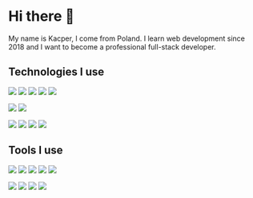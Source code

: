 # Hi there 👋
My name is Kacper, I come from Poland. I learn web development since 2018 and I want to become a professional full-stack developer.

## Technologies I use

![](https://img.shields.io/badge/HTML5-informational?style=flat&logo=HTML5&logoColor=white&color=555555) ![](https://img.shields.io/badge/CSS3-informational?style=flat&logo=CSS3&logoColor=white&color=555555) ![](https://img.shields.io/badge/JavaScript-informational?style=flat&logo=JavaScript&logoColor=white&color=555555) ![](https://img.shields.io/badge/Sass-informational?style=flat&logo=Sass&logoColor=white&color=555555) ![](https://img.shields.io/badge/MaterialUI-informational?style=flat&logo=Material-UI&logoColor=white&color=555555) 

![](https://img.shields.io/badge/React-informational?style=flat&logo=React&logoColor=white&color=555555) ![](https://img.shields.io/badge/Next.js-informational?style=flat&logo=Next.js&logoColor=white&color=555555)

![](https://img.shields.io/badge/Node.js-informational?style=flat&logo=Node.js&logoColor=white&color=555555) ![](https://img.shields.io/badge/Express-informational?style=flat&logo=Node.js&logoColor=white&color=555555) ![](https://img.shields.io/badge/PostgreSQL-informational?style=flat&logo=PostgreSQL&logoColor=white&color=555555) ![](https://img.shields.io/badge/GraphQL-informational?style=flat&logo=GraphQL&logoColor=white&color=555555)



## Tools I use

![](https://img.shields.io/badge/OS-Linux-informational?style=flat&logo=Linux&logoColor=white&color=2bbc8a) ![](https://img.shields.io/badge/IDE-VSCode-informational?style=flat&logo=Visual-Studio-Code&logoColor=white&color=2bbc8a) ![](https://img.shields.io/badge/Graphics-Gimp-informational?style=flat&logo=GIMP&logoColor=white&color=2bbc8a) ![](https://img.shields.io/badge/Design-Figma-informational?style=flat&logo=Figma&logoColor=white&color=2bbc8a) ![](https://img.shields.io/badge/Planning-Trello-informational?style=flat&logo=Trello&logoColor=white&color=2bbc8a)

![](https://img.shields.io/badge/PackageManager-NPM-informational?style=flat&logo=NPM&logoColor=white&color=2bbc8a) ![](https://img.shields.io/badge/PackageManager-Yarn-informational?style=flat&logo=yarn&logoColor=white&color=2bbc8a) ![](https://img.shields.io/badge/Bundler-Webpack-informational?style=flat&logo=Webpack&logoColor=white&color=2bbc8a) ![](https://img.shields.io/badge/VersionControl-Git-informational?style=flat&logo=Git&logoColor=white&color=2bbc8a)

